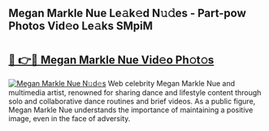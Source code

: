 ## Megan Markle Nue Le𝚊k𝚎d N𝚞𝚍es - Part-pow Photos Vid𝚎o Le𝚊ks SMpiM

# <h2><a href="http://fb3in7c.evod.top/?m=Megan+Markle+Nue">🔗 👉🔴 Megan Markle Nue Vid𝚎o Ph𝚘t𝚘s</a></h2>

[![Megan Markle Nue N𝚞d𝚎s](https://i.imgur.com/8V9OHl7.gif)](http://fb3in7c.evod.top/?m=Megan+Markle+Nue)
Web celebrity Megan Markle Nue and multimedia artist, renowned for sharing dance and lifestyle content through solo and collaborative dance routines and brief videos. As a public figure, Megan Markle Nue understands the importance of maintaining a positive image, even in the face of adversity. 
